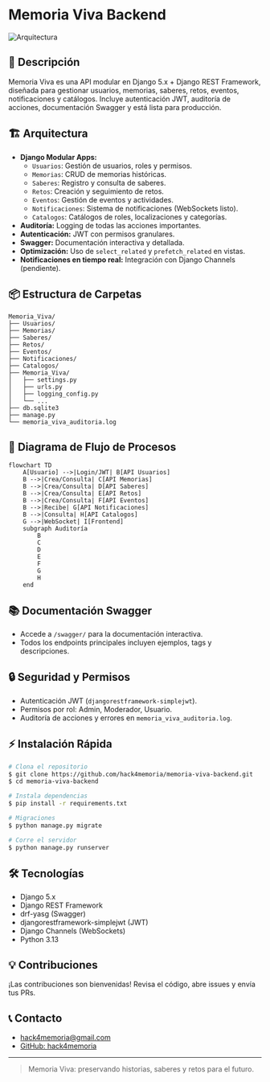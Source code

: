 # Memoria Viva Backend

![Arquitectura](https://raw.githubusercontent.com/hack4memoria/diagrams/main/arquitectura_memoria_viva.png)

## 🚀 Descripción
Memoria Viva es una API modular en Django 5.x + Django REST Framework, diseñada para gestionar usuarios, memorias, saberes, retos, eventos, notificaciones y catálogos. Incluye autenticación JWT, auditoría de acciones, documentación Swagger y está lista para producción.

## 🏗️ Arquitectura
- **Django Modular Apps:**
  - `Usuarios`: Gestión de usuarios, roles y permisos.
  - `Memorias`: CRUD de memorias históricas.
  - `Saberes`: Registro y consulta de saberes.
  - `Retos`: Creación y seguimiento de retos.
  - `Eventos`: Gestión de eventos y actividades.
  - `Notificaciones`: Sistema de notificaciones (WebSockets listo).
  - `Catalogos`: Catálogos de roles, localizaciones y categorías.
- **Auditoría:** Logging de todas las acciones importantes.
- **Autenticación:** JWT con permisos granulares.
- **Swagger:** Documentación interactiva y detallada.
- **Optimización:** Uso de `select_related` y `prefetch_related` en vistas.
- **Notificaciones en tiempo real:** Integración con Django Channels (pendiente).

## 📦 Estructura de Carpetas
```
Memoria_Viva/
├── Usuarios/
├── Memorias/
├── Saberes/
├── Retos/
├── Eventos/
├── Notificaciones/
├── Catalogos/
├── Memoria_Viva/
│   ├── settings.py
│   ├── urls.py
│   ├── logging_config.py
│   └── ...
├── db.sqlite3
├── manage.py
└── memoria_viva_auditoria.log
```

## 📝 Diagrama de Flujo de Procesos

```mermaid
flowchart TD
    A[Usuario] -->|Login/JWT| B[API Usuarios]
    B -->|Crea/Consulta| C[API Memorias]
    B -->|Crea/Consulta| D[API Saberes]
    B -->|Crea/Consulta| E[API Retos]
    B -->|Crea/Consulta| F[API Eventos]
    B -->|Recibe| G[API Notificaciones]
    B -->|Consulta| H[API Catalogos]
    G -->|WebSocket| I[Frontend]
    subgraph Auditoría
        B
        C
        D
        E
        F
        G
        H
    end
```

## 📚 Documentación Swagger
- Accede a `/swagger/` para la documentación interactiva.
- Todos los endpoints principales incluyen ejemplos, tags y descripciones.

## 🔒 Seguridad y Permisos
- Autenticación JWT (`djangorestframework-simplejwt`).
- Permisos por rol: Admin, Moderador, Usuario.
- Auditoría de acciones y errores en `memoria_viva_auditoria.log`.

## ⚡ Instalación Rápida
```bash
# Clona el repositorio
$ git clone https://github.com/hack4memoria/memoria-viva-backend.git
$ cd memoria-viva-backend

# Instala dependencias
$ pip install -r requirements.txt

# Migraciones
$ python manage.py migrate

# Corre el servidor
$ python manage.py runserver
```

## 🛠️ Tecnologías
- Django 5.x
- Django REST Framework
- drf-yasg (Swagger)
- djangorestframework-simplejwt (JWT)
- Django Channels (WebSockets)
- Python 3.13

## 💡 Contribuciones
¡Las contribuciones son bienvenidas! Revisa el código, abre issues y envía tus PRs.

## 📞 Contacto
- [hack4memoria@gmail.com](mailto:hack4memoria@gmail.com)
- [GitHub: hack4memoria](https://github.com/hack4memoria)

---

> Memoria Viva: preservando historias, saberes y retos para el futuro.
